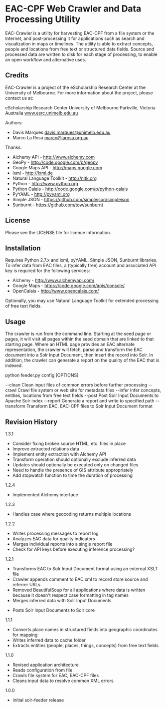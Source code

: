 EAC-CPF Web Crawler and Data Processing Utility
===============================================

EAC-Crawler is a utility for harvesting EAC-CPF from a file system or the 
Internet, and post-processing it for applications such as search and
visualization in maps or timelines. The utility is able to extract concepts, 
people and locations from free text or structured data fields. Source and 
processed data are written to disk for each stage of processing, to enable
an open workflow and alternative uses.


Credits
-------

EAC-Crawler is a project of the eScholarship Research Center at the University 
of Melbourne. For more information about the project, please contact us at:

  eScholarship Research Center
  University of Melbourne
  Parkville, Victoria
  Australia
  www.esrc.unimelb.edu.au

Authors:

 * Davis Marques <davis.marques@unimelb.edu.au>
 * Marco La Rosa <marco@larosa.org.au>
  
Thanks:

 * Alchemy API - http://www.alchemy.com
 * GeoPy - http://code.google.com/p/geopy
 * Google Maps API - http://maps.google.com
 * lxml - http://lxml.de
 * Natural Language Toolkit - http://nltk.org
 * Python - http://www.python.org
 * Python Calais - http://code.google.com/p/python-calais
 * PyYAML - http://pyyaml.org
 * Simple JSON - https://github.com/simplejson/simplejson
 * Sunburnt - https://github.com/tow/sunburnt


License
-------

Please see the LICENSE file for licence information.


Installation
------------

Requires Python 2.7.x and lxml, pyYAML, Simple JSON, Sunburnt libraries.
To infer data from EAC files, a (typically free) account and associated
API key is required for the following services:

 * Alchemy - http://www.alchemyapi.com/
 * Google Maps - https://code.google.com/apis/console/
 * OpenCalais - http://www.opencalais.com/

Optionally, you may use Natural Language Toolkit for extended processing
of free text fields.


Usage
-----

The crawler is run from the command line. Starting at the seed page or pages, it 
will visit all pages within the seed domain that are linked to that starting 
page. Where an HTML page provides an EAC alternate representation, the crawler 
will fetch, parse and transform the EAC document into a Solr Input Document, 
then insert the record into Solr.  In addition, the crawler can generate a 
report on the quality of the EAC that is indexed.

  python feeder.py config [OPTIONS]
	
  --clean 	   Clean input files of common errors before further processing
  --crawl	   Crawl file system or web site for metadata files
  --infer	   Infer concepts, entities, locations from free text fields
  --post	   Post Solr Input Documents to Apache Solr index
  --report	   Generate a report and write to specified path
  --transform  Transform EAC, EAC-CPF files to Solr Input Document format


Revision History
----------------

1.3.1
- Consider fixing broken source HTML, etc. files in place
- Improve extracted relations data
- Implement entity extraction with Alchemy API
- Transform operation should optionally exclude inferred data
- Updates should optionally be executed only on changed files
- Need to handle the presence of GIS attribute appropriately
- Add stopwatch function to time the duration of processing

1.2.4
- Implemented Alchemy interface

1.2.3
- Handles case where geocoding returns multiple locations

1.2.2
- Writes processing messages to report log
- Analyzes EAC data for quality indicators
- Merges individual reports into a single report file
- Check for API keys before executing inference processing?

1.2.1
 * Transforms EAC to Solr Input Document format using an external XSLT file
 * Crawler appends comment to EAC xml to record store source and referrer URLs
 * Removed BeautifulSoup for all applications where data is written because it doesn't respect case formatting in tag names
 * Merges inferred data with Solr Input Documents
- Posts Solr Input Documents to Solr core

1.1.1
 * Converts place names in structured fields into geographic coordinates for mapping
 * Writes inferred data to cache folder
 * Extracts entities (people, places, things, concepts) from free text fields

1.1.0
 * Revised application architecture
 * Reads configuration from file
 * Crawls file system for EAC, EAC-CPF files
 * Cleans input data to resolve common XML errors

1.0.0
 * Initial solr-feeder release
